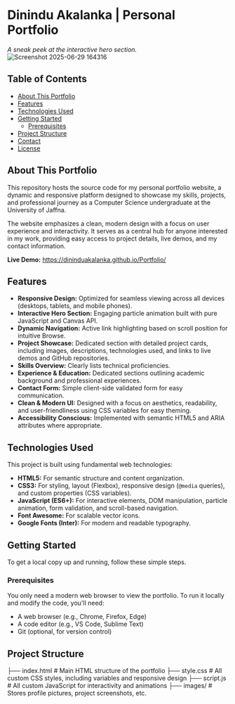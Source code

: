 # Dinindu Akalanka | Personal Portfolio


_A sneak peek at the interactive hero section._
![Screenshot 2025-06-29 164316](https://github.com/user-attachments/assets/aefce1b9-fb9a-4f7d-af60-bf0e29b95c87)

## Table of Contents

* [About This Portfolio](#about-this-portfolio)
* [Features](#features)
* [Technologies Used](#technologies-used)
* [Getting Started](#getting-started)
    * [Prerequisites](#prerequisites)
* [Project Structure](#project-structure)
* [Contact](#contact)
* [License](#license)

## About This Portfolio

This repository hosts the source code for my personal portfolio website, a dynamic and responsive platform designed to showcase my skills, projects, and professional journey as a Computer Science undergraduate at the University of Jaffna.

The website emphasizes a clean, modern design with a focus on user experience and interactivity. It serves as a central hub for anyone interested in my work, providing easy access to project details, live demos, and my contact information.

**Live Demo:**  https://dininduakalanka.github.io/Portfolio/


## Features

* **Responsive Design:** Optimized for seamless viewing across all devices (desktops, tablets, and mobile phones).
* **Interactive Hero Section:** Engaging particle animation built with pure JavaScript and Canvas API.
* **Dynamic Navigation:** Active link highlighting based on scroll position for intuitive Browse.
* **Project Showcase:** Dedicated section with detailed project cards, including images, descriptions, technologies used, and links to live demos and GitHub repositories.
* **Skills Overview:** Clearly lists technical proficiencies.
* **Experience & Education:** Dedicated sections outlining academic background and professional experiences.
* **Contact Form:** Simple client-side validated form for easy communication.
* **Clean & Modern UI:** Designed with a focus on aesthetics, readability, and user-friendliness using CSS variables for easy theming.
* **Accessibility Conscious:** Implemented with semantic HTML5 and ARIA attributes where appropriate.

## Technologies Used

This project is built using fundamental web technologies:

* **HTML5:** For semantic structure and content organization.
* **CSS3:** For styling, layout (Flexbox), responsive design (`@media` queries), and custom properties (CSS variables).
* **JavaScript (ES6+):** For interactive elements, DOM manipulation, particle animation, form validation, and scroll-based navigation.
* **Font Awesome:** For scalable vector icons.
* **Google Fonts (Inter):** For modern and readable typography.

## Getting Started

To get a local copy up and running, follow these simple steps.

### Prerequisites

You only need a modern web browser to view the portfolio. To run it locally and modify the code, you'll need:

* A web browser (e.g., Chrome, Firefox, Edge)
* A code editor (e.g., VS Code, Sublime Text)
* Git (optional, for version control)

## Project Structure
├── index.html         # Main HTML structure of the portfolio
├── style.css          # All custom CSS styles, including variables and responsive design
├── script.js          # All custom JavaScript for interactivity and animations
├── images/        # Stores profile pictures, project screenshots, etc.
